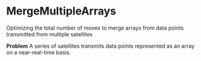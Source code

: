 MergeMultipleArrays
===================

Optimizing the total number of moves to merge arrays from data points transmitted from multiple satellites

**Problem** A series of satellites transmits data points represented as an array on a near-real-time basis. 
